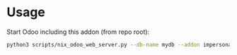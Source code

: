 # Usage

Start Odoo including this addon (from repo root):

```bash
python3 scripts/nix_odoo_web_server.py --db-name mydb --addon impersonate_login
```
